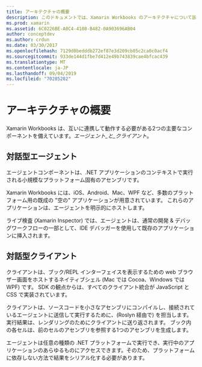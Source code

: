```yaml
---
title: アーキテクチャの概要
description: このドキュメントでは、Xamarin Workbooks のアーキテクチャについて説明し、対話型エージェントと対話型クライアントがどのように連携して動作するかを調べます。
ms.prod: xamarin
ms.assetid: 6C0226BE-A0C4-4108-B482-0A903696AB04
author: conceptdev
ms.author: crdun
ms.date: 03/30/2017
ms.openlocfilehash: 7129d0bedddb272ef87e3d209cb05c2ca0c0acf4
ms.sourcegitcommit: 933de144d1fbe7d412e49b743839cae4bfcac439
ms.translationtype: MT
ms.contentlocale: ja-JP
ms.lasthandoff: 09/04/2019
ms.locfileid: "70285282"
---
```

# <a name="architecture-overview"></a>アーキテクチャの概要

Xamarin Workbooks は、互いに連携して動作する必要がある2つの主要なコンポーネントを備えています。_エージェント_と_クライアント_。

## <a name="interactive-agent"></a>対話型エージェント

エージェントコンポーネントは、.NET アプリケーションのコンテキストで実行される小規模なプラットフォーム固有のアセンブリです。

Xamarin Workbooks には、iOS、Android、Mac、WPF など、多数のプラットフォーム用の既成の "空の" アプリケーションが用意されています。 これらのアプリケーションは、エージェントを明示的にホストします。

ライブ検査 (Xamarin Inspector) では、エージェントは、通常の開発 & デバッグワークフローの一部として、IDE デバッガーを使用して既存のアプリケーションに挿入されます。

## <a name="interactive-client"></a>対話型クライアント

クライアントは、ブック/REPL インターフェイスを表示するための web ブラウザー画面をホストするネイティブシェル (Mac では Cocoa、Windows では WPF) です。 SDK の観点からは、すべてのクライアント統合が JavaScript と CSS で実装されています。

クライアントは、ソースコードを小さなアセンブリにコンパイルし、接続されているエージェントに送信して実行するために、(Roslyn 経由で) を担当します。 実行結果は、レンダリングのためにクライアントに送り返されます。 ブック内の各セルは、前のセルのアセンブリを参照する1つのアセンブリを生成します。

エージェントは任意の種類の .NET プラットフォームで実行でき、実行中のアプリケーションのあらゆるものにアクセスできます。そのため、プラットフォームに依存しない方法で結果をシリアル化する必要があります。
